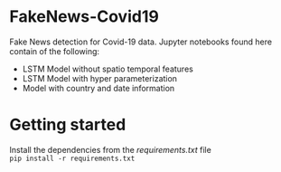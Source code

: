 # FakeNews-Covid19
Fake News detection for Covid-19 data. Jupyter notebooks found here contain of the following:
<ul>
  <li>LSTM Model without spatio temporal features</li>
  <li>LSTM Model with hyper parameterization</li>
  <li>Model with country and date information</li>
</ul>

# Getting started
Install the dependencies from the <em> requirements.txt </em> file <br>
  <code>pip install -r requirements.txt </code>
